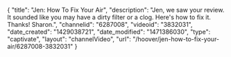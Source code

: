 {
    "title": "Jen: How To Fix Your Air",
    "description": "Jen, we saw your review. It sounded like you may have a dirty filter or a clog. Here's how to fix it. Thanks! Sharon.",
    "channelid": "6287008",
    "videoid": "3832031",
    "date_created": "1429038721",
    "date_modified": "1471386030",
    "type": "captivate",
    "layout": "channelVideo",
    "url": "\/hoover\/jen-how-to-fix-your-air\/6287008-3832031"
}